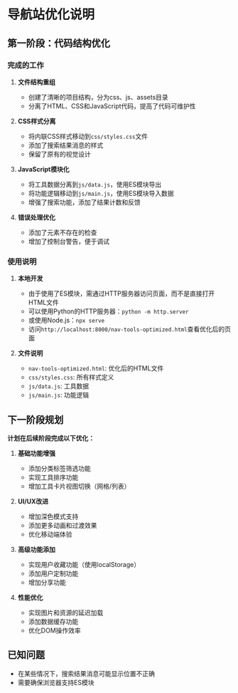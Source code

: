 # 导航站优化说明

## 第一阶段：代码结构优化

### 完成的工作

1. **文件结构重组**
   - 创建了清晰的项目结构，分为css、js、assets目录
   - 分离了HTML、CSS和JavaScript代码，提高了代码可维护性

2. **CSS样式分离**
   - 将内联CSS样式移动到`css/styles.css`文件
   - 添加了搜索结果消息的样式
   - 保留了原有的视觉设计

3. **JavaScript模块化**
   - 将工具数据分离到`js/data.js`，使用ES模块导出
   - 将功能逻辑移动到`js/main.js`，使用ES模块导入数据
   - 增强了搜索功能，添加了结果计数和反馈

4. **错误处理优化**
   - 添加了元素不存在的检查
   - 增加了控制台警告，便于调试

### 使用说明

1. **本地开发**
   - 由于使用了ES模块，需通过HTTP服务器访问页面，而不是直接打开HTML文件
   - 可以使用Python的HTTP服务器：`python -m http.server`
   - 或使用Node.js：`npx serve`
   - 访问`http://localhost:8000/nav-tools-optimized.html`查看优化后的页面

2. **文件说明**
   - `nav-tools-optimized.html`: 优化后的HTML文件
   - `css/styles.css`: 所有样式定义
   - `js/data.js`: 工具数据
   - `js/main.js`: 功能逻辑

## 下一阶段规划

**计划在后续阶段完成以下优化：**

1. **基础功能增强**
   - 添加分类标签筛选功能
   - 实现工具排序功能
   - 增加工具卡片视图切换（网格/列表）

2. **UI/UX改进**
   - 增加深色模式支持
   - 添加更多动画和过渡效果
   - 优化移动端体验

3. **高级功能添加**
   - 实现用户收藏功能（使用localStorage）
   - 添加用户定制功能
   - 增加分享功能

4. **性能优化**
   - 实现图片和资源的延迟加载
   - 添加数据缓存功能
   - 优化DOM操作效率

## 已知问题

- 在某些情况下，搜索结果消息可能显示位置不正确
- 需要确保浏览器支持ES模块 